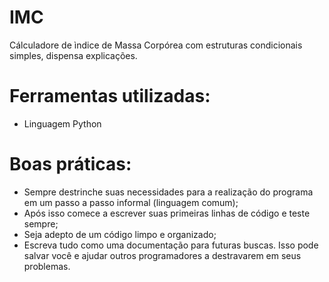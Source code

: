 # IMC
Cálculadore de ìndice de Massa Corpórea com estruturas condicionais simples, dispensa explicações.

# Ferramentas utilizadas:
- Linguagem Python

# Boas práticas:
- Sempre destrinche suas necessidades para a realização do programa em um passo a passo informal (linguagem comum);
- Após isso comece a escrever suas primeiras linhas de código e teste sempre;
- Seja adepto de um código limpo e organizado;
- Escreva tudo como uma documentação para futuras buscas. Isso pode salvar você e ajudar outros programadores a destravarem em seus problemas.
